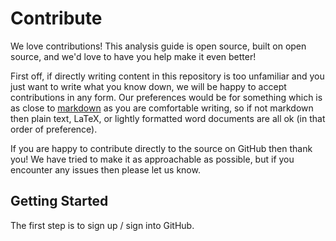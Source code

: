 # Contribute

We love contributions! This analysis guide is open source, built on open source, and we'd love to have you help make it even better!

First off, if directly writing content in this repository is too unfamiliar and you just want to write what you know down, we will be happy to accept contributions in any form.
Our preferences would be for something which is as close to [markdown](https://www.markdownguide.org/) as you are comfortable writing, so if not markdown then plain text, LaTeX, or lightly formatted word documents are all ok (in that order of preference).

If you are happy to contribute directly to the source on GitHub then thank you!
We have tried to make it as approachable as possible, but if you encounter any issues then please let us know.

## Getting Started

The first step is to sign up / sign into GitHub.

